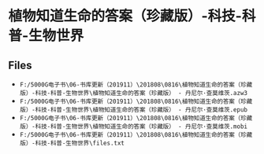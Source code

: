 # 植物知道生命的答案（珍藏版）-科技-科普-生物世界

## Files

- `F:/5000G电子书\06-书库更新（201911）\201808\0816\植物知道生命的答案（珍藏版）-科技-科普-生物世界\植物知道生命的答案（珍藏版） - 丹尼尔·查莫维茨.azw3`
- `F:/5000G电子书\06-书库更新（201911）\201808\0816\植物知道生命的答案（珍藏版）-科技-科普-生物世界\植物知道生命的答案（珍藏版） - 丹尼尔·查莫维茨.epub`
- `F:/5000G电子书\06-书库更新（201911）\201808\0816\植物知道生命的答案（珍藏版）-科技-科普-生物世界\植物知道生命的答案（珍藏版） - 丹尼尔·查莫维茨.mobi`
- `F:/5000G电子书\06-书库更新（201911）\201808\0816\植物知道生命的答案（珍藏版）-科技-科普-生物世界\files.txt`
